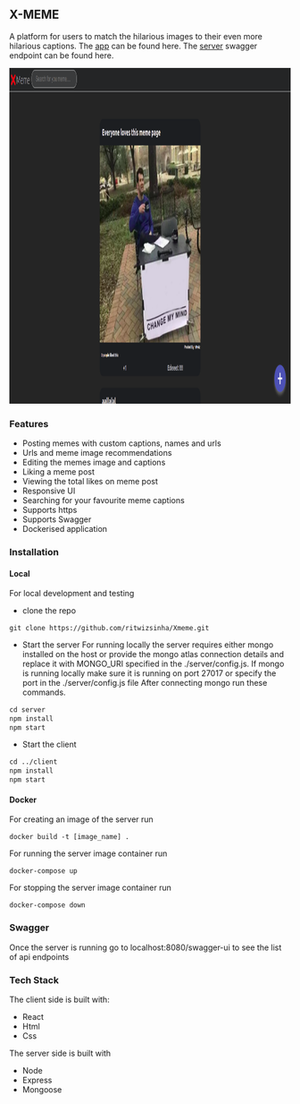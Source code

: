 ## X-MEME
A platform for users to match the hilarious images to their even more hilarious captions.
The [app](https://xmemeclient.herokuapp.com/) can be found here.
The [server](https://xmeme-api-server.herokuapp.com/swagger-ui/) swagger endpoint can be found here.
<div>
<img src="./client/public/cover.png" width=800px height=600px>
</div>

### Features
- Posting memes with custom captions, names and urls
- Urls and meme image recommendations
- Editing the memes image and captions
- Liking a meme post
- Viewing the total likes on meme post
- Responsive UI
- Searching for your favourite meme captions
- Supports https
- Supports Swagger
- Dockerised application


### Installation

#### Local

For local development and testing 

- clone the repo
```
git clone https://github.com/ritwizsinha/Xmeme.git

```
- Start the server
    For running locally the server requires either mongo installed on the host or provide the mongo atlas connection details and replace it with MONGO_URI specified in the ./server/config.js.
    If mongo is running locally make sure it is running on port 27017 or specify the port in the ./server/config.js file
    After connecting mongo run these commands.
```
cd server
npm install
npm start

```
- Start the client

```
cd ../client
npm install
npm start
```

#### Docker
For creating an image of the server run
```
docker build -t [image_name] .
```

For running the server image container run
```
docker-compose up
```

For stopping the server image container run
```
docker-compose down
```

### Swagger
Once the server is running go to localhost:8080/swagger-ui to see the list of api endpoints

### Tech Stack
The client side is built with:
- React
- Html
- Css

The server side is built with
- Node
- Express
- Mongoose
